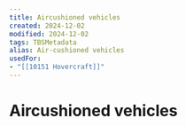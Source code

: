 ```yaml
---
title: Aircushioned vehicles
created: 2024-12-02
modified: 2024-12-02
tags: TBSMetadata
alias: Air-cushioned vehicles
usedFor:
- "[[10151 Hovercraft]]"
---
```

# Aircushioned vehicles
